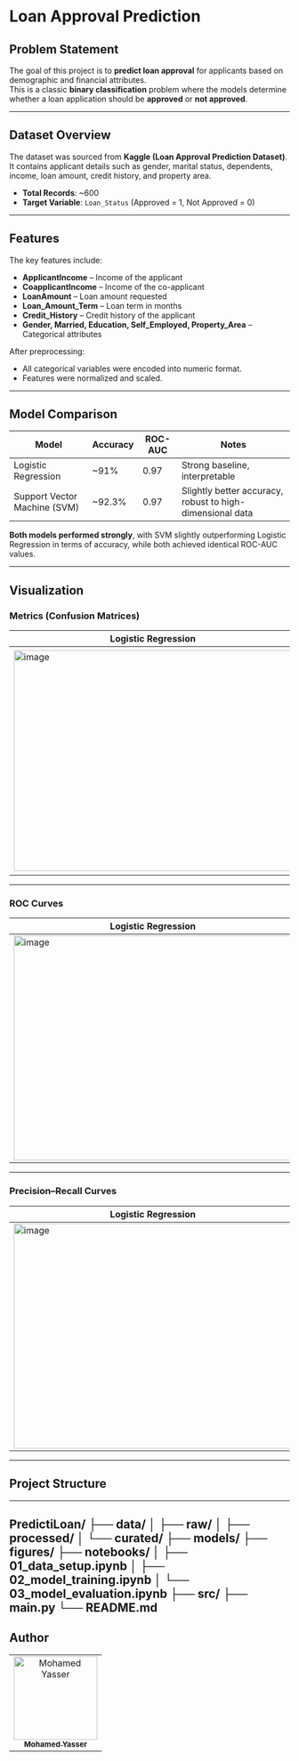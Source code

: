 # Loan Approval Prediction  

## Problem Statement  
The goal of this project is to **predict loan approval** for applicants based on demographic and financial attributes.  
This is a classic **binary classification** problem where the models determine whether a loan application should be **approved** or **not approved**.  

---

## Dataset Overview  
The dataset was sourced from **Kaggle (Loan Approval Prediction Dataset)**.  
It contains applicant details such as gender, marital status, dependents, income, loan amount, credit history, and property area.  

- **Total Records**: ~600  
- **Target Variable**: `Loan_Status` (Approved = 1, Not Approved = 0)  

---

## Features  
The key features include:  

- **ApplicantIncome** – Income of the applicant  
- **CoapplicantIncome** – Income of the co-applicant  
- **LoanAmount** – Loan amount requested  
- **Loan_Amount_Term** – Loan term in months  
- **Credit_History** – Credit history of the applicant  
- **Gender, Married, Education, Self_Employed, Property_Area** – Categorical attributes  

After preprocessing:  
- All categorical variables were encoded into numeric format.  
- Features were normalized and scaled.  

---

## Model Comparison  

| Model                | Accuracy | ROC-AUC | Notes |
|-----------------------|----------|---------|-------|
| Logistic Regression   | ~91%     | 0.97    | Strong baseline, interpretable |
| Support Vector Machine (SVM) | ~92.3%     | 0.97    | Slightly better accuracy, robust to high-dimensional data |

 **Both models performed strongly**, with SVM slightly outperforming Logistic Regression in terms of accuracy, while both achieved identical ROC-AUC values.  

---

## Visualization  


### Metrics (Confusion Matrices)  

| Logistic Regression | Support Vector Machine (SVM) |
|----------------------|------------------------------|
| <img width="500" height="397" alt="image" src="https://github.com/user-attachments/assets/fd9e1a13-c0b6-40ca-bbee-4bdb91c07c16" />| <img width="500" height="404" alt="image" src="https://github.com/user-attachments/assets/98993dfb-f4b9-47cb-9670-842d6d406489" />|

---

### ROC Curves  

| Logistic Regression | Support Vector Machine (SVM) |
|----------------------|------------------------------|
| <img width="500" height="404" alt="image" src="https://github.com/user-attachments/assets/92666604-2d0b-4d6d-b039-07a7686942f0" />| <img width="500" height="404" alt="image" src="https://github.com/user-attachments/assets/a67e6fdf-4b79-4940-a346-3944b11b5c67" />|

---

### Precision–Recall Curves  

| Logistic Regression | Support Vector Machine (SVM) |
|----------------------|------------------------------|
| <img width="500" height="404" alt="image" src="https://github.com/user-attachments/assets/e9da30d8-0f71-4507-8014-19aef1b3bf6b" />| <img width="500" height="404" alt="image" src="https://github.com/user-attachments/assets/fab02693-7732-4c2f-81fe-40fedfbd7a1a" />|

---

## Project Structure  

---

PredictiLoan/
├── data/
│   ├── raw/
│   ├── processed/
│   └── curated/
├── models/
├── figures/
├── notebooks/
│   ├── 01_data_setup.ipynb
│   ├── 02_model_training.ipynb
│   └── 03_model_evaluation.ipynb
├── src/
├── main.py
└── README.md
---

## Author 

<div>
<table align="center">
  <tr>    </td>
    </td>
        <td align="center">
      <a href="https://github.com/mohamedddyasserr" target="_blank">
        <img src="https://avatars.githubusercontent.com/u/126451832?v=4" width="150px;" alt="Mohamed Yasser"/>
        <br />
        <sub><b>Mohamed Yasser</b></sub>
      </a>
    </td>    
  </tr>
</table>
</div>
  
